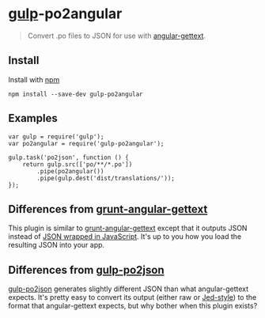 # [gulp](http://gulpjs.com)-po2angular

> Convert .po files to JSON for use with [angular-gettext](http://angular-gettext.rocketeer.be).

## Install

Install with [npm](https://npmjs.org/package/gulp-po2angular)

```
npm install --save-dev gulp-po2angular
```

## Examples

```
var gulp = require('gulp');
var po2angular = require('gulp-po2angular');

gulp.task('po2json', function () {
    return gulp.src(['po/**/*.po'])
        .pipe(po2angular())
        .pipe(gulp.dest('dist/translations/'));
});
```

## Differences from [grunt-angular-gettext](https://github.com/rubenv/grunt-angular-gettext)
This plugin is similar to [grunt-angular-gettext](https://github.com/rubenv/grunt-angular-gettext)
 except that it outputs JSON instead of
 [JSON wrapped in JavaScript](http://angular-gettext.rocketeer.be/dev-guide/compile/). It's up to you how you load
 the resulting JSON into your app.

## Differences from [gulp-po2json](https://www.npmjs.org/package/gulp-po2json)
[gulp-po2json](https://www.npmjs.org/package/gulp-po2json) generates slightly different JSON than what angular-gettext
 expects. It's pretty easy to convert its output (either raw or [Jed-style](http://slexaxton.github.io/Jed/)) to the
 format that angular-gettext expects, but why bother when this plugin exists?
